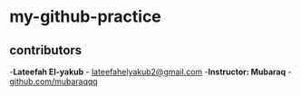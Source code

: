 # my-github-practice
## contributors
-**Lateefah El-yakub** - [lateefahelyakub2@gmail.com](mailto:lateefahelyakub2@gmail.com)
-**Instructor: Mubaraq** - [github.com/mubaraqqq](https://github.com/mubaraqqq)
